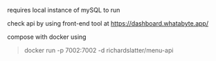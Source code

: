 requires local instance of mySQL to run

check api by using front-end tool at https://dashboard.whatabyte.app/

compose with docker using
> docker run -p 7002:7002 -d richardslatter/menu-api

